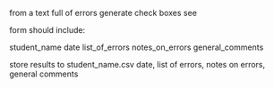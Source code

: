 from a text full  of errors generate check boxes
see 

form should include:

student_name
date
list_of_errors
notes_on_errors
general_comments

store results to student_name.csv
date, list of errors, notes on errors, general comments
